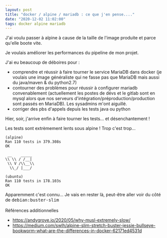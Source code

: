 ```yaml
---
layout: post
title: "docker / alpine / mariadb : ce que j'en pense...."
date: "2020-12-02 11:02:00"
tags: docker alpine mariadb
---
```

J'ai voulu passer à alpine à cause de la taille de l'image produite et parce qu'elle boote vite.

Je voulais améliorer les performances du pipeline de mon projet.

J'ai eu beaucoup de déboires pour :

* comprendre et réussir à faire tourner le service MariaDB dans docker (je voulais une image généraliste qui ne fasse pas que MariaDB mais aussi du java/maven & du python2.7)    
* contourner des problèmes pour réussir à configurer mariadb convenablement (actuellement les postes de dévs et le gitlab sont en mysql alors que nos serveurs d'intégration/préproduction/production sont passés en MariaDB). Les sysadmins m'ont aiguillé.     
* corriger des pbs d'appels depuis les tests java ou python
  

Hier, soir, j'arrive enfin à faire tourner les tests... et désenchantement ! 

Les tests sont extrèmement lents sous alpine ! Trop c'est trop... 

```text
(alpine)
Ran 110 tests in 379.308s
OK

 __    _____
\\ \\ / /__|
 \\ V /\\__\\
  \\_/ |___/

(ubuntu)
Ran 110 tests in 178.103s
OK
```

Apparemment c'est connu... Je vais en rester là, peut-être aller voir du côté de <kbd>debian:buster-slim</kbd><br/><br/> Références additionnelles <ul>  <li><a href="https://andygrove.io/2020/05/why-musl-extremely-slow/">https://andygrove.io/2020/05/why-musl-extremely-slow/</a>  <li><a href="https://medium.com/swlh/alpine-slim-stretch-buster-jessie-bullseye-bookworm-what-are-the-differences-in-docker-62171ed4531d">https://medium.com/swlh/alpine-slim-stretch-buster-jessie-bullseye-bookworm-what-are-the-differences-in-docker-62171ed4531d</a></ul>
